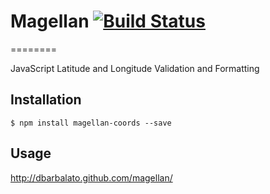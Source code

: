 # Magellan [![Build Status](https://travis-ci.org/dbarbalato/magellan.png)](https://travis-ci.org/dbarbalato/magellan)
========

JavaScript Latitude and Longitude Validation and Formatting

## Installation

    $ npm install magellan-coords --save 

## Usage

http://dbarbalato.github.com/magellan/ 
